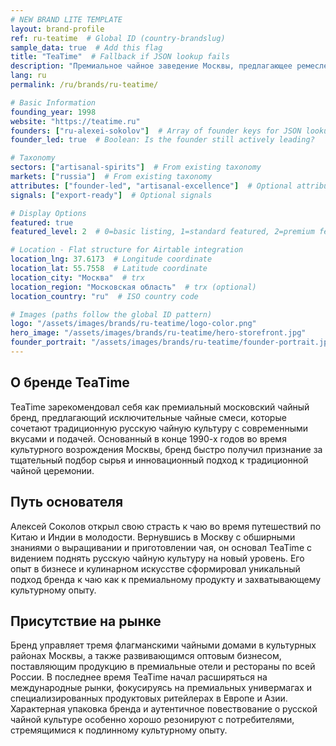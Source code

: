 ```yaml
---
# NEW BRAND LITE TEMPLATE
layout: brand-profile
ref: ru-teatime  # Global ID (country-brandslug)
sample_data: true  # Add this flag
title: "TeaTime"  # Fallback if JSON lookup fails
description: "Премиальное чайное заведение Москвы, предлагающее ремесленные чайные смеси и исключительные чайные церемонии в современной обстановке с традиционным русским влиянием." # trx
lang: ru
permalink: /ru/brands/ru-teatime/

# Basic Information
founding_year: 1998
website: "https://teatime.ru"
founders: ["ru-alexei-sokolov"]  # Array of founder keys for JSON lookup
founder_led: true  # Boolean: Is the founder still actively leading?

# Taxonomy
sectors: ["artisanal-spirits"]  # From existing taxonomy
markets: ["russia"]  # From existing taxonomy
attributes: ["founder-led", "artisanal-excellence"]  # Optional attributes
signals: ["export-ready"]  # Optional signals

# Display Options
featured: true
featured_level: 2  # 0=basic listing, 1=standard featured, 2=premium featured

# Location - Flat structure for Airtable integration
location_lng: 37.6173  # Longitude coordinate
location_lat: 55.7558  # Latitude coordinate
location_city: "Москва"  # trx
location_region: "Московская область"  # trx (optional)
location_country: "ru"  # ISO country code

# Images (paths follow the global ID pattern)
logo: "/assets/images/brands/ru-teatime/logo-color.png"
hero_image: "/assets/images/brands/ru-teatime/hero-storefront.jpg"
founder_portrait: "/assets/images/brands/ru-teatime/founder-portrait.jpg"
---
```


## О бренде TeaTime

TeaTime зарекомендовал себя как премиальный московский чайный бренд, предлагающий исключительные чайные смеси, которые сочетают традиционную русскую чайную культуру с современными вкусами и подачей. Основанный в конце 1990-х годов во время культурного возрождения Москвы, бренд быстро получил признание за тщательный подбор сырья и инновационный подход к традиционной чайной церемонии.

## Путь основателя

Алексей Соколов открыл свою страсть к чаю во время путешествий по Китаю и Индии в молодости. Вернувшись в Москву с обширными знаниями о выращивании и приготовлении чая, он основал TeaTime с видением поднять русскую чайную культуру на новый уровень. Его опыт в бизнесе и кулинарном искусстве сформировал уникальный подход бренда к чаю как к премиальному продукту и захватывающему культурному опыту.

## Присутствие на рынке

Бренд управляет тремя флагманскими чайными домами в культурных районах Москвы, а также развивающимся оптовым бизнесом, поставляющим продукцию в премиальные отели и рестораны по всей России. В последнее время TeaTime начал расширяться на международные рынки, фокусируясь на премиальных универмагах и специализированных продуктовых ритейлерах в Европе и Азии. Характерная упаковка бренда и аутентичное повествование о русской чайной культуре особенно хорошо резонируют с потребителями, стремящимися к подлинному культурному опыту.
